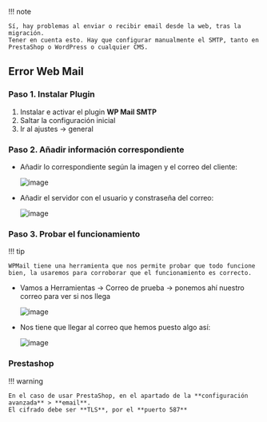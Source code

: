 !!! note

    Sí, hay problemas al enviar o recibir email desde la web, tras la migración. 
    Tener en cuenta esto. Hay que configurar manualmente el SMTP, tanto en PrestaShop o WordPress o cualquier CMS.

## Error Web Mail

### Paso 1. Instalar Plugin

1. Instalar e activar el plugin **WP Mail SMTP**
2. Saltar la configuración inicial
3. Ir al ajustes -> general

### Paso 2. Añadir información correspondiente

- Añadir lo correspondiente según la imagen y el correo del cliente:

  ![image](https://github.com/user-attachments/assets/1d0051d7-895c-42a1-8e32-a91d4ca44a66)

- Añadir el servidor con el usuario y constraseña del correo:
   
  ![image](https://github.com/user-attachments/assets/97d00ece-d676-47c5-8b29-3ec8a7b83320)

### Paso 3. Probar el funcionamiento
!!! tip

    WPMail tiene una herramienta que nos permite probar que todo funcione bien, la usaremos para corroborar que el funcionamiento es correcto.

- Vamos a Herramientas -> Correo de prueba -> ponemos ahí nuestro correo para ver si nos llega
   
  ![image](https://github.com/user-attachments/assets/fb6dcaa6-049e-4b38-bfbd-2a26938b34eb)

- Nos tiene que llegar al correo que hemos puesto algo así:

  ![image](https://github.com/user-attachments/assets/83027a41-199d-4b95-b252-c1e554803fac)

### Prestashop
!!! warning

    En el caso de usar PrestaShop, en el apartado de la **configuración avanzada** > **email**. 
    El cifrado debe ser **TLS**, por el **puerto 587**
  
